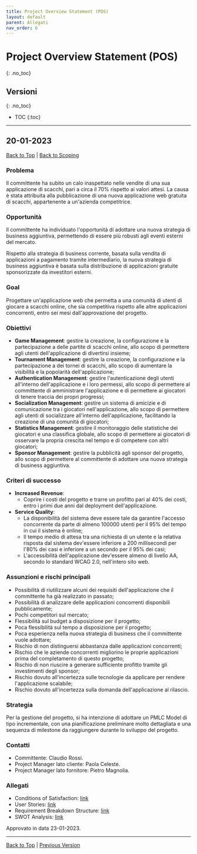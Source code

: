 ```yaml
---
title: Project Overview Statement (POS)
layout: default
parent: Allegati
nav_order: 6
---
```


# Project Overview Statement (POS)
{: .no_toc}

## Versioni
{: .no_toc}

- TOC
{:toc}

---

## 20-01-2023
[Back to Top](#top) |
[Back to Scoping](/pm/1-scoping#project-overview-statement-pos)

### Problema

Il committente ha subito un calo inaspettato nelle vendite di una sua applicazione di scacchi, pari a
circa il 70% rispetto ai valori attesi. La causa è stata attribuita alla pubblicazione di una nuova applicazione web
gratuita di scacchi, appartenente a un'azienda competitrice.

### Opportunità

Il committente ha individuato l'opportunità di adottare una nuova strategia di business aggiuntiva, 
permettendo di essere più robusti agli eventi esterni del mercato.

Rispetto alla strategia di business corrente, basata sulla vendita di applicazioni a pagamento tramite intermediario,
la nuova strategia di business aggiuntiva è basata sulla distribuzione di applicazioni gratuite sponsorizzate da
investitori esterni.

### Goal

Progettare un'applicazione web che permetta a una comunità di utenti di giocare a scacchi online, che sia
competitiva rispetto alle altre applicazioni concorrenti, entro sei mesi dall'approvazione del progetto.

### Obiettivi

- **Game Management**: gestire la creazione, la configurazione e la partecipazione a delle partite di scacchi online,
  allo scopo di permettere agli utenti dell'applicazione di divertirsi insieme;
- **Tournament Management**: gestire la creazione, la configurazione e la partecipazione a dei tornei di scacchi, allo
  scopo di aumentare la visibilità e la popolarità dell'applicazione;
- **Authentication Management**: gestire l'autenticazione degli utenti all'interno dell'applicazione e i loro
  permessi, allo scopo di permettere al committente di amministrare l'applicazione e di permettere ai giocatori di 
  tenere traccia dei propri progressi;
- **Socialization Management**: gestire un sistema di amicizie e di comunicazione tra i giocatori nell'applicazione,
  allo scopo di permettere agli utenti di socializzare all'interno dell'applicazione, facilitando la creazione di una
  comunità di giocatori;
- **Statistics Management**: gestire il monitoraggio delle statistiche dei giocatori e una classifica globale, allo
  scopo di permettere ai giocatori di osservare la propria crescita nel tempo e di competere con altri giocatori;
- **Sponsor Management**: gestire la pubblicità agli sponsor del progetto, allo scopo di permettere al committente di
  adottare una nuova strategia di business aggiuntiva.

### Criteri di successo

- **Increased Revenue**:
  - Coprire i costi del progetto e trarre un profitto pari al 40% dei costi, entro i primi due anni dal deployment
    dell'applicazione.
- **Service Quality**:
  - La disponibilità del sistema deve essere tale da garantire l'accesso concorrente da parte di almeno 100000 utenti
    per il 95% del tempo in cui il sistema è online;
  - Il tempo medio di attesa tra una richiesta di un utente e la relativa risposta dal sistema dev'essere inferiore a
    200 millisecondi per l'80% dei casi e inferiore a un secondo per il 95% dei casi;
  - L'accessibilità dell'applicazione dev'essere almeno di livello AA, secondo lo standard WCAG 2.0, nell'intero sito
    web.

### Assunzioni e rischi principali

- Possibilità di riutilizzare alcuni dei requisiti dell'applicazione che il committente ha già realizzato in passato;
- Possibilità di analizzare delle applicazioni concorrenti disponibili pubblicamente;
- Pochi competitori sul mercato;
- Flessibilità sul budget a disposizione per il progetto;
- Poca flessibilità sul tempo a disposizione per il progetto;
- Poca esperienza nella nuova strategia di business che il committente vuole adottare;
- Rischio di non distinguersi abbastanza dalle applicazioni concorrenti;
- Rischio che le aziende concorrenti migliorino le proprie applicazioni prima del completamento di questo progetto;
- Rischio di non riuscire a generare sufficiente profitto tramite gli investimenti degli sponsor;
- Rischio dovuto all'incertezza sulle tecnologie da applicare per rendere l'applicazione scalabile;
- Rischio dovuto all'incertezza sulla domanda dell'applicazione al rilascio.

### Strategia

Per la gestione del progetto, si ha intenzione di adottare un PMLC Model di tipo incrementale, con una pianificazione
preliminare molto dettagliata e una sequenza di milestone da raggiungere durante lo sviluppo del progetto.

### Contatti

- Committente: Claudio Rossi.
- Project Manager lato cliente: Paola Celeste.
- Project Manager lato fornitore: Pietro Magnolia.

### Allegati

- Conditions of Satisfaction: [link](/pm/attachments/content/cos)
- User Stories: [link](/pm/attachments/content/user-stories)
- Requirement Breakdown Structure: [link](/pm/attachments/content/rbs)
- SWOT Analysis: [link](/pm/attachments/content/swot-analysis)

Approvato in data 23-01-2023.

---

[Back to Top](#top) |
[Previous Version](#20-01-2023)